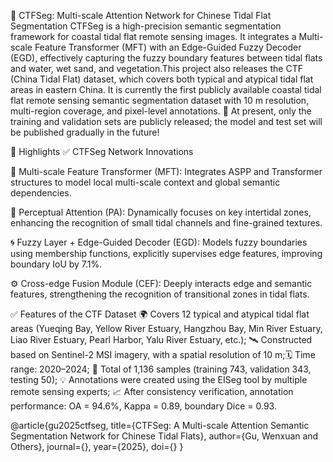 🌊 CTFSeg: Multi-scale Attention Network for Chinese Tidal Flat Segmentation
CTFSeg is a high-precision semantic segmentation framework for coastal tidal flat remote sensing images. It integrates a Multi-scale Feature Transformer (MFT) with an Edge-Guided Fuzzy Decoder (EGD), effectively capturing the fuzzy boundary features between tidal flats and water, wet sand, and vegetation.This project also releases the CTF (China Tidal Flat) dataset, which covers both typical and atypical tidal flat areas in eastern China. It is currently the first publicly available coastal tidal flat remote sensing semantic segmentation dataset with 10 m resolution, multi-region coverage, and pixel-level annotations.
🚀 At present, only the training and validation sets are publicly released; the model and test set will be published gradually in the future!

📘 Highlights
✅ CTFSeg Network Innovations

🧠 Multi-scale Feature Transformer (MFT): Integrates ASPP and Transformer structures to model local multi-scale context and global semantic dependencies. 

🎯 Perceptual Attention (PA): Dynamically focuses on key intertidal zones, enhancing the recognition of small tidal channels and fine-grained textures. 

🌀 Fuzzy Layer + Edge-Guided Decoder (EGD): Models fuzzy boundaries using membership functions, explicitly supervises edge features, improving boundary IoU by 7.1%. 

⚙️ Cross-edge Fusion Module (CEF): Deeply interacts edge and semantic features, strengthening the recognition of transitional zones in tidal flats.

✅ Features of the CTF Dataset
🌍 Covers 12 typical and atypical tidal flat areas (Yueqing Bay, Yellow River Estuary, Hangzhou Bay, Min River Estuary, Liao River Estuary, Pearl Harbor, Yalu River Estuary, etc.);
🛰 Constructed based on Sentinel-2 MSI imagery, with a spatial resolution of 10 m;🗓 Time range: 2020–2024;
🧩 Total of 1,136 samples (training 743, validation 343, testing 50);
💡 Annotations were created using the EISeg tool by multiple remote sensing experts;
📈 After consistency verification, annotation performance: OA = 94.6%, Kappa = 0.89, boundary Dice = 0.93.


@article{gu2025ctfseg,
  title={CTFSeg: A Multi-scale Attention Semantic Segmentation Network for Chinese Tidal Flats},
  author={Gu, Wenxuan and Others},
  journal={},
  year={2025},
  doi={}
}

